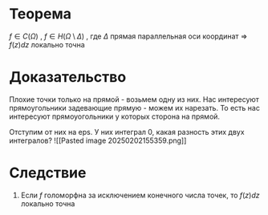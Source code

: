 # Теорема
$f \in C(\Omega)$ , $f \in H(\Omega \setminus \Delta)$ , где $\Delta$ прямая параллельная оси координат $\Rightarrow$ $f(z)dz$ локально точна
# Доказательство
Плохие точки только на прямой - возьмем одну из них. Нас интересуют прямоугольники задевающие прямую - можем их нарезать. То есть нас интересуют прямоуогольники у которых сторона на прямой.

Отступим от них на eps. У них интеграл $0$, какая разность этих двух интегралов? 
![[Pasted image 20250202155359.png]]
# Следствие
1. Если $f$ голоморфна за исключением конечного числа точек, то  $f(z)dz$ локально точна
